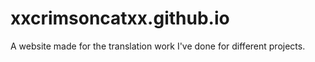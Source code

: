 # xxcrimsoncatxx.github.io
A website made for the translation work I've done for different projects.
